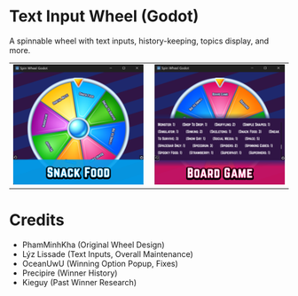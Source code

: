 <h1>
  Text Input Wheel (Godot)
</h1>

A spinnable wheel with text inputs, history-keeping, topics display, and more.

<table style="border-collapse: collapse; border: none;">
  <tr style="border: none;">
    <td style="border: none; padding-right: 10px;">
      <img src="https://github.com/HyperGameDev/text-input-wheel-godot/blob/main/screenshots/wheel1.png" alt="Text input wheel spun and landed on a topic">
    </td>
    <td style="border: none; padding-left: 10px;">
      <img src="https://github.com/HyperGameDev/text-input-wheel-godot/blob/main/screenshots/wheel2.png" alt="Text input wheel with viewable history of topics">
    </td>
  </tr>
</table>

<h1 align="left">
  Credits
</h1>

- PhamMinhKha (Original Wheel Design)
- Lýz Lissade (Text Inputs, Overall Maintenance)
- OceanUwU (Winning Option Popup, Fixes)
- Precipire (Winner History)
- Kieguy (Past Winner Research)
